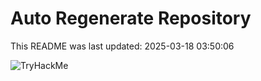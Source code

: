 # Auto Regenerate Repository

This README was last updated: 2025-03-18 03:50:06

 ![TryHackMe](https://tryhackme.com/badge/533634)